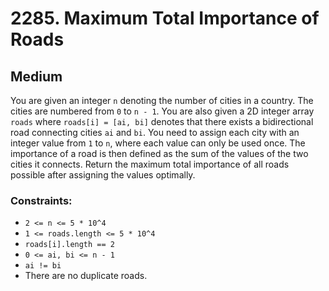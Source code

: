 # 2285. Maximum Total Importance of Roads

## Medium

You are given an integer `n` denoting the number of cities in a country. The cities are numbered from `0` to `n - 1`.
You are also given a 2D integer array `roads` where `roads[i] = [ai, bi]` denotes that there exists a bidirectional road
connecting cities `ai` and `bi`. You need to assign each city with an integer value from `1` to `n`, where each value
can only be used once. The importance of a road is then defined as the sum of the values of the two cities it connects.
Return the maximum total importance of all roads possible after assigning the values optimally.

### Constraints:

- `2 <= n <= 5 * 10^4`
- `1 <= roads.length <= 5 * 10^4`
- `roads[i].length == 2`
- `0 <= ai, bi <= n - 1`
- `ai != bi`
- There are no duplicate roads.
